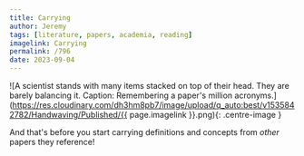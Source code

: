 ```yaml
---
title: Carrying
author: Jeremy
tags: [literature, papers, academia, reading]
imagelink: Carrying
permalink: /796
date: 2023-09-04
---
```


![A scientist stands with many items stacked on top of their head. They are barely balancing it. Caption: Remembering a paper's million acronyms.](https://res.cloudinary.com/dh3hm8pb7/image/upload/q_auto:best/v1535842782/Handwaving/Published/{{ page.imagelink }}.png){: .centre-image }

And that's before you start carrying definitions and concepts from *other* papers they reference!
